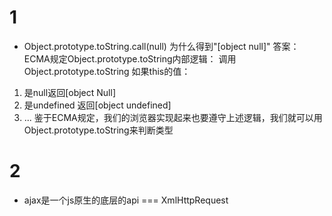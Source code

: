 # 1
  - Object.prototype.toString.call(null) 为什么得到"[object null]"
  答案：ECMA规定Object.prototype.toString内部逻辑：
  调用Object.prototype.toString 如果this的值：
  1. 是null返回[object Null]
  2. 是undefined 返回[object undefined]
  3. ...
  鉴于ECMA规定，我们的浏览器实现起来也要遵守上述逻辑，我们就可以用Object.prototype.toString来判断类型

# 2
  - ajax是一个js原生的底层的api === XmlHttpRequest
